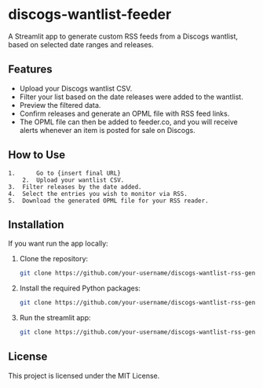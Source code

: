 # discogs-wantlist-feeder
A Streamlit app to generate custom RSS feeds from a Discogs wantlist, based on selected date ranges and releases.

## Features
- Upload your Discogs wantlist CSV.
- Filter your list based on the date releases were added to the wantlist.
- Preview the filtered data.
- Confirm releases and generate an OPML file with RSS feed links.
- The OPML file can then be added to feeder.co, and you will receive alerts whenever an item is posted for sale on Discogs. 
  
## How to Use

	1.  	Go to {insert final URL}
    	2.	Upload your wantlist CSV.
	3.	Filter releases by the date added.
	4.	Select the entries you wish to monitor via RSS.
	5.	Download the generated OPML file for your RSS reader.


## Installation
If you want run the app locally:

1. Clone the repository:
   ```bash
   git clone https://github.com/your-username/discogs-wantlist-rss-generator.git

2.	Install the required Python packages:

    ```bash
    git clone https://github.com/your-username/discogs-wantlist-rss-generator.git

3. Run the streamlit app:

    ```bash
    git clone https://github.com/your-username/discogs-wantlist-rss-generator.git

## License

This project is licensed under the MIT License.

